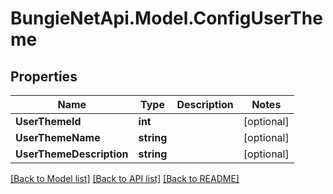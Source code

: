 
# BungieNetApi.Model.ConfigUserTheme

## Properties

Name | Type | Description | Notes
------------ | ------------- | ------------- | -------------
**UserThemeId** | **int** |  | [optional] 
**UserThemeName** | **string** |  | [optional] 
**UserThemeDescription** | **string** |  | [optional] 

[[Back to Model list]](../README.md#documentation-for-models)
[[Back to API list]](../README.md#documentation-for-api-endpoints)
[[Back to README]](../README.md)

